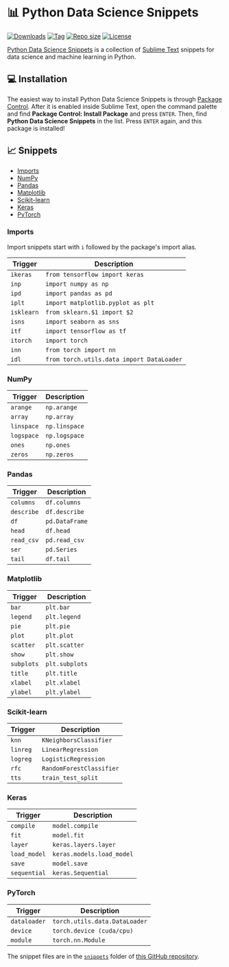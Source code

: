 # 📊 Python Data Science Snippets

[![Downloads](https://img.shields.io/packagecontrol/dt/Python%20Data%20Science%20Snippets)](https://packagecontrol.io/packages/Python%20Data%20Science%20Snippets)
[![Tag](https://img.shields.io/github/v/tag/futureprogrammer360/Python-Data-Science-Snippets?sort=semver)](https://github.com/futureprogrammer360/Python-Data-Science-Snippets/tags)
[![Repo size](https://img.shields.io/github/repo-size/futureprogrammer360/Python-Data-Science-Snippets)](https://github.com/futureprogrammer360/Python-Data-Science-Snippets)
[![License](https://img.shields.io/github/license/futureprogrammer360/Python-Data-Science-Snippets?style=flat-square)](https://github.com/futureprogrammer360/Python-Data-Science-Snippets/blob/master/LICENSE)

[Python Data Science Snippets](https://github.com/futureprogrammer360/Python-Data-Science-Snippets) is a collection of [Sublime Text](https://www.sublimetext.com/) snippets for data science and machine learning in Python.

## 💻 Installation

The easiest way to install Python Data Science Snippets is through [Package Control](https://packagecontrol.io/packages/Python%20Data%20Science%20Snippets). After it is enabled inside Sublime Text, open the command palette and find **Package Control: Install Package** and press `ENTER`. Then, find **Python Data Science Snippets** in the list. Press `ENTER` again, and this package is installed!

## 📈 Snippets

* [Imports](#imports)
* [NumPy](#numpy)
* [Pandas](#pandas)
* [Matplotlib](#matplotlib)
* [Scikit-learn](#scikit-learn)
* [Keras](#keras)
* [PyTorch](#pytorch)

### Imports

Import snippets start with `i` followed by the package's import alias.

| Trigger    | Description                               |
|------------|-------------------------------------------|
| `ikeras`   | `from tensorflow import keras`            |
| `inp`      | `import numpy as np`                      |
| `ipd`      | `import pandas as pd`                     |
| `iplt`     | `import matplotlib.pyplot as plt`         |
| `isklearn` | `from sklearn.$1 import $2`               |
| `isns`     | `import seaborn as sns`                   |
| `itf`      | `import tensorflow as tf`                 |
| `itorch`   | `import torch`                            |
| `inn`      | `from torch import nn`                    |
| `idl`      | `from torch.utils.data import DataLoader` |

### NumPy

| Trigger    | Description    |
|------------|----------------|
| `arange`   | `np.arange`    |
| `array`    | `np.array`     |
| `linspace` | `np.linspace`  |
| `logspace` | `np.logspace`  |
| `ones`     | `np.ones`      |
| `zeros`    | `np.zeros`     |

### Pandas

| Trigger    | Description    |
|------------|----------------|
| `columns`  | `df.columns`   |
| `describe` | `df.describe`  |
| `df`       | `pd.DataFrame` |
| `head`     | `df.head`      |
| `read_csv` | `pd.read_csv`  |
| `ser`      | `pd.Series`    |
| `tail`     | `df.tail`      |

### Matplotlib

| Trigger    | Description    |
|------------|----------------|
| `bar`      | `plt.bar`      |
| `legend`   | `plt.legend`   |
| `pie`      | `plt.pie`      |
| `plot`     | `plt.plot`     |
| `scatter`  | `plt.scatter`  |
| `show`     | `plt.show`     |
| `subplots` | `plt.subplots` |
| `title`    | `plt.title`    |
| `xlabel`   | `plt.xlabel`   |
| `ylabel`   | `plt.ylabel`   |

### Scikit-learn

| Trigger  | Description              |
|----------|--------------------------|
| `knn`    | `KNeighborsClassifier`   |
| `linreg` | `LinearRegression`       |
| `logreg` | `LogisticRegression`     |
| `rfc`    | `RandomForestClassifier` |
| `tts`    | `train_test_split`       |

### Keras

| Trigger      | Description               |
|--------------|---------------------------|
| `compile`    | `model.compile`           |
| `fit`        | `model.fit`               |
| `layer`      | `keras.layers.layer`      |
| `load_model` | `keras.models.load_model` |
| `save`       | `model.save`              |
| `sequential` | `keras.Sequential`        |

### PyTorch

| Trigger      | Description                   |
|--------------|-------------------------------|
| `dataloader` | `torch.utils.data.DataLoader` |
| `device`     | `torch.device (cuda/cpu)`     |
| `module`     | `torch.nn.Module`             |

The snippet files are in the [`snippets`](https://github.com/futureprogrammer360/Python-Data-Science-Snippets/tree/master/snippets) folder of [this GitHub repository](https://github.com/futureprogrammer360/Python-Data-Science-Snippets).
